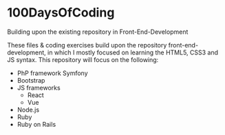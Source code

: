 # 100DaysOfCoding
Building upon the existing repository in Front-End-Development

These files & coding exercises build upon the repository front-end-development, in which I mostly focused on learning the HTML5, CSS3 and JS syntax. This repository will focus on the following:

- PhP framework Symfony
- Bootstrap
- JS frameworks
  - React
  - Vue
- Node.js
- Ruby
- Ruby on Rails 
